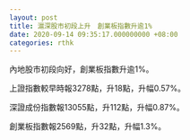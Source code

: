 ```yaml
---
layout: post
title: 滬深股市初段上升　創業板指數升逾1%
date: 2020-09-14 09:35:17.000000000 +08:00
categories: rthk
---
```


內地股市初段向好，創業板指數升逾1%。

上證指數較早時報3278點，升18點，升幅0.57%。

深證成份指數報13055點，升112點，升幅0.87%。

創業板指數報2569點，升32點，升幅1.3%。
